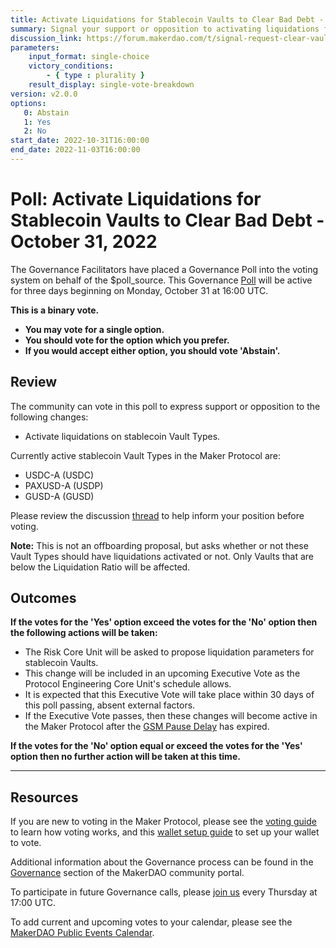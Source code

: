 ```yaml
---
title: Activate Liquidations for Stablecoin Vaults to Clear Bad Debt - October 31, 2022
summary: Signal your support or opposition to activating liquidations for stablecoin vaults with the intent of clearing bad debt from the Maker Protocol.
discussion_link: https://forum.makerdao.com/t/signal-request-clear-vaults-bad-debt-in-the-makerdao-protocol/18376
parameters:
    input_format: single-choice
    victory_conditions:
        - { type : plurality }
    result_display: single-vote-breakdown
version: v2.0.0
options:
   0: Abstain
   1: Yes
   2: No
start_date: 2022-10-31T16:00:00
end_date: 2022-11-03T16:00:00
---
```

# Poll: Activate Liquidations for Stablecoin Vaults to Clear Bad Debt - October 31, 2022

The Governance Facilitators have placed a Governance Poll into the voting system on behalf of the $poll_source. This Governance [Poll](https://community-development.makerdao.com/en/learn/governance/on-chain-gov) will be active for three days beginning on Monday, October 31 at 16:00 UTC.

**This is a binary vote.**
- **You may vote for a single option.**
- **You should vote for the option which you prefer.**
- **If you would accept either option, you should vote 'Abstain'.**

## Review

The community can vote in this poll to express support or opposition to the following changes:
* Activate liquidations on stablecoin Vault Types.

Currently active stablecoin Vault Types in the Maker Protocol are:
* USDC-A (USDC)
* PAXUSD-A (USDP)
* GUSD-A (GUSD)

Please review the discussion [thread](https://forum.makerdao.com/t/signal-request-clear-vaults-bad-debt-in-the-makerdao-protocol/18376) to help inform your position before voting.

**Note:** This is not an offboarding proposal, but asks whether or not these Vault Types should have liquidations activated or not. Only Vaults that are below the Liquidation Ratio will be affected.

## Outcomes

**If the votes for the 'Yes' option exceed the votes for the 'No' option then the following actions will be taken:**
* The Risk Core Unit will be asked to propose liquidation parameters for stablecoin Vaults.
* This change will be included in an upcoming Executive Vote as the Protocol Engineering Core Unit's schedule allows.
* It is expected that this Executive Vote will take place within 30 days of this poll passing, absent external factors.
* If the Executive Vote passes, then these changes will become active in the Maker Protocol after the [GSM Pause Delay](https://manual.makerdao.com/parameter-index/core/param-gsm-pause-delay) has expired.

**If the votes for the 'No' option equal or exceed the votes for the 'Yes' option then no further action will be taken at this time.**

---

## Resources

If you are new to voting in the Maker Protocol, please see the [voting guide](https://community-development.makerdao.com/en/learn/governance/how-voting-works/) to learn how voting works, and this [wallet setup guide](https://community-development.makerdao.com/en/learn/governance/voting-setup/) to set up your wallet to vote.

Additional information about the Governance process can be found in the [Governance](https://community-development.makerdao.com/en/learn/governance) section of the MakerDAO community portal.

To participate in future Governance calls, please [join us](https://github.com/makerdao/community/tree/master/governance/governance-and-risk-meetings) every Thursday at 17:00 UTC.

To add current and upcoming votes to your calendar, please see the [MakerDAO Public Events Calendar](https://calendar.google.com/calendar/embed?src=makerdao.com_3efhm2ghipksegl009ktniomdk%40group.calendar.google.com&ctz=UTC&mode=week&showCalendars=0&showPrint=0).
